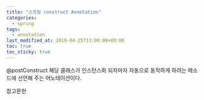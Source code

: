 ```yaml
---
title: "스프링 construct Annotation"
categories:
  - spring
tags:
  - annotation
last_modified_at: 2019-04-25T13:00:00+09:00
toc: true
toc_sticky: true
---
```


@postConstruct
해당 클래스가 인스턴스화 되자마자 자동으로 동작하게 하려는 메소드에 선언해 주는 어노테이션이다.

참고문헌
>
